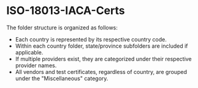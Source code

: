 # ISO-18013-IACA-Certs

The folder structure is organized as follows:

- Each country is represented by its respective country code.
- Within each country folder, state/province subfolders are included if applicable.
- If multiple providers exist, they are categorized under their respective provider names.
- All vendors and test certificates, regardless of country, are grouped under the "Miscellaneous" category.